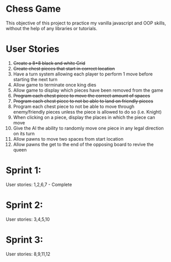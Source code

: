 # Chess Game

This objective of this project to practice my vanilla javascript and OOP skills, without the help of any libraries or tutorials.

# User Stories
1. ~~Create a 8*8 black and white Grid~~
2. ~~Create chest pieces that start in correct location~~
3. Have a turn system allowing each player to perform 1 move before starting the next turn
4. Allow game to terminate once king dies
5. Allow game to display which pieces have been removed from the game
6. ~~Program each chest piece to move the correct amount of spaces~~
7. ~~Program each chest piece to not be able to land on friendly pieces~~
8. Program each chest piece to not be able to move through enemy/friendly pieces unless the piece is allowed to do so (i.e. Knight)
9. When clicking on a piece, display the places in which the piece can move
10. Give the AI the ability to randomly move one piece in any legal direction on its turn
11. Allow pawns to move two spaces from start location
12. Allow pawns the get to the end of the opposing board to revive the queen


# Sprint 1:
  User stories: 1,2,6,7 - Complete
# Sprint 2:
  User stories: 3,4,5,10
# Sprint 3:
  User stories: 8,9,11,12

